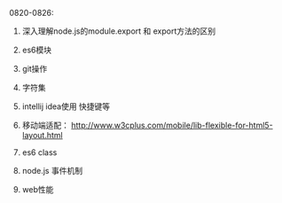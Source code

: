 0820-0826:

1. 深入理解node.js的module.export 和 export方法的区别

2. es6模块

3. git操作

4. 字符集

5. intellij idea使用 快捷键等

6. 移动端适配：
   http://www.w3cplus.com/mobile/lib-flexible-for-html5-layout.html

7. es6 class

8. node.js 事件机制

9. web性能
